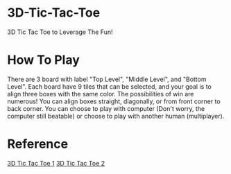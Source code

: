 # 3D-Tic-Tac-Toe
3D Tic Tac Toe to Leverage The Fun!

# How To Play
There are 3 board with label "Top Level", "Middle Level", and "Bottom Level". Each board have 9 tiles that can be selected, and your goal is to align three boxes with the same color. The possibilities of win are numerous! You can align boxes straight, diagonally, or from front corner to back corner. You can choose to play with computer (Don't worry, the computer still beatable) or choose to play with another human (multiplayer).

# Reference
[3D Tic Tac Toe 1](http://www.chemical-ecology.net/java/tic3d-1.htm)
[3D Tic Tac Toe 2](https://jacopretorius.net/2011/03/3d-tic-tac-toe-with-html5.html)

